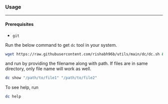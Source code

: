 ### Usage
---

#### Prerequisites
- `git` 

Run the below command to get `dc` tool in your system.
```bash
wget https://raw.githubusercontent.com/rishabh96b/utils/main/dc/dc.sh && chmod +x dc.sh && alias dc='./dc.sh'
```
and run by providing the filename along with path. If files are in same directory, only file name will work as well.
```bash
dc show "/path/to/file1" "/path/to/file2"
```

To see help, run
```bash
dc help
```
